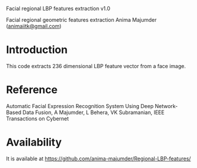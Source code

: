 Facial regional LBP features extraction v1.0

Facial regional geometric features extraction
Anima Majumder (animaiitk@gmail.com)

Introduction
============
This code extracts 236 dimensional LBP feature vector from a face image. 

 

Reference
=========

Automatic Facial Expression Recognition System Using Deep Network-Based Data Fusion, 
A Majumder, L Behera, VK Subramanian, IEEE Transactions on Cybernet

Availability
============
It is available at  https://github.com/anima-majumder/Regional-LBP-features/
